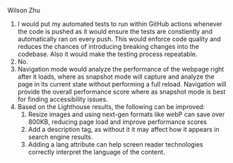 Wilson Zhu
1. I would put my automated tests to run within GitHub actions whenever the code is pushed as it would ensure the tests are constiently and automatically ran on every push. This would enforce code quality and reduces the chances of introducing breaking changes into the codebase. Also it would make the testing process repeatable. 
2. No.
3. Navigation mode would analyze the performance of the webpage right after it loads, where as snapshot mode will capture and analyze the page in its current state without performing a full reload. Navigation will provide the overall performance score where as snapshot mode is best for finding accessibility issues.
4. Based on the Lighthouse results, the following can be improved:
   1. Resize images and using next-gen formats like webP can save over 800KB, reducing page load and improve performance scores
   2. Add a <meta> description tag, as without it it may affect how it appears in search engine results.
   3. Adding a lang attribute can help screen reader technologies correctly interpret the language of the content. 


